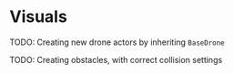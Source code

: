 # Visuals

TODO: Creating new drone actors by inheriting `BaseDrone`

TODO: Creating obstacles, with correct collision settings
